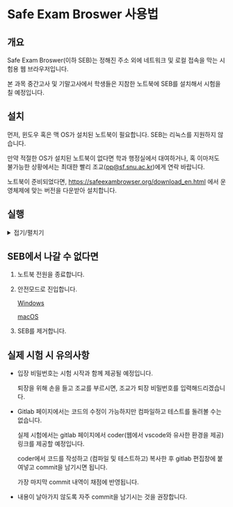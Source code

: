 # Safe Exam Broswer 사용법
## 개요
Safe Exam Broswer(이하 SEB)는 정해진 주소 외에 네트워크 및 로컬 접속을 막는 시험용 웹 브라우저입니다. 

본 과목 중간고사 및 기말고사에서 학생들은 지참한 노트북에 SEB를 설치해서 시험을 칠 예정입니다. 

## 설치
먼저, 윈도우 혹은 맥 OS가 설치된 노트북이 필요합니다. 
SEB는 리눅스를 지원하지 않습니다. 

만약 적절한 OS가 설치된 노트북이 없다면 학과 행정실에서 대여하거나, 혹 이마저도 불가능한 상황에서는 최대한 빨리 조교(pp@sf.snu.ac.kr)에게 연락 바랍니다. 

노트북이 준비되었다면, https://safeexambrowser.org/download_en.html 에서 운영체제에 맞는 버전을 다운받아 설치합니다. 

## 실행

<details>
<summary>접기/펼치기</summary>

1. 제공된 SEB Configuration File의 압축을 풀고 실행합니다. 

주의 : 실행 전에 입장 비밀번호와 퇴장 비밀번호를 각각 외워두어야 합니다. 
비밀번호를 모르면 입/퇴장이 불가능합니다. 

2. 입장 비밀번호를 입력합니다. 
![](./09.png)

3. gitlab 계정으로 로그인합니다. 
(실제 시험에서는 시험용 계정이 제공될 예정입니다.)

4. pp-assignment-0 repository에 들어갑니다. 
(실제 시험에서는 시험용 repository에 들어가시면 됩니다.)
![](./10.png)

5. Edit - Web IDE 를 눌러 편집창을 띄웁니다. 
![](./11.png)

5-1. Edit - Web IDE 를 눌렀을 때 SEB를 종료한다는 팝업이 뜬다면 (특히 mac에서), 
[이 글](https://github.com/snu-sf-class/pp202402/issues/16#issuecomment-2428237641)을 참고하시기 바랍니다.

6. 좌하단의 버튼을 눌러 창을 전환하고, 원래 gitlab 페이지에서 아무 문장이나 복사합니다. 

7. 편집창으로 돌아가 `src/main/scala/Main.scala` 파일의 내용을 적당히 수정하고 저장합니다. 
    혹 붙여넣기가 안 된다면 원본 문장을 하이라이트한 후 Drag and Drop 해보십시오. 
![](./12.png)

8. 편집창 왼쪽의 git UI를 통해 Commit message를 적고, `Commit to 'main'` 버튼을 누릅니다. 
![](./13.png)

8-1. 경고가 뜬다면 Continue 버튼을 눌러 무시합니다. 
![](./14.png)

9. 원래 gitlab 페이지로 돌아가 commit이 반영된 것을 확인합니다. 
![](./15.png)

10. 우하단의 버튼을 누르고 퇴장 비밀번호를 입력해서 퇴장합니다.

</details>

## SEB에서 나갈 수 없다면
1. 노트북 전원을 종료합니다. 
2. 안전모드로 진입합니다. 

    [Windows](https://support.microsoft.com/en-us/windows/start-your-pc-in-safe-mode-in-windows-92c27cff-db89-8644-1ce4-b3e5e56fe234)

    [macOS](https://support.apple.com/guide/mac-help/start-up-your-mac-in-safe-mode-mh21245/mac#:~:text=Turn%20on%20or%20restart%20your,Boot%E2%80%9D%20in%20the%20menu%20bar)

3. SEB를 제거합니다. 

## 실제 시험 시 유의사항
- 입장 비밀번호는 시험 시작과 함께 제공될 예정입니다. 

    퇴장을 위해 손을 들고 조교를 부르시면, 조교가 퇴장 비밀번호를 입력해드리겠습니다. 

- Gitlab 페이지에서는 코드의 수정이 가능하지만 컴파일하고 테스트를 돌려볼 수는 없습니다. 

    실제 시험에서는 gitlab 페이지에서 coder(웹에서 vscode와 유사한 환경을 제공) 링크를 제공할 예정입니다. 

    coder에서 코드를 작성하고 (컴파일 및 테스트하고) 복사한 후 gitlab 편집창에 붙여넣고 commit을 남기시면 됩니다. 

    가장 마지막 commit 내역이 채점에 반영됩니다. 

- 내용이 날아가지 않도록 자주 commit을 남기시는 것을 권장합니다. 